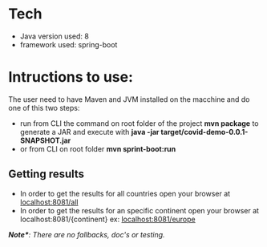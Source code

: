 # Tech
- Java version used: 8
- framework used: spring-boot

# Intructions to use:
  The user need to have Maven  and JVM installed on the macchine and do one of this two steps:
- run from CLI the command on root folder of the project __mvn package__ to generate a JAR and execute with  __java -jar target/covid-demo-0.0.1-SNAPSHOT.jar__
- or  from CLI on root folder __mvn sprint-boot:run__

## Getting results
- In order to get the results for all countries open your browser at [localhost:8081/all](http://localhost:8081/all)
- In order to get the results for an specific continent open your browser at localhost:8081/{continent} ex: [localhost:8081/europe](http://localhost:8081/europe)

___Note*__: There are no fallbacks, doc's or testing._
